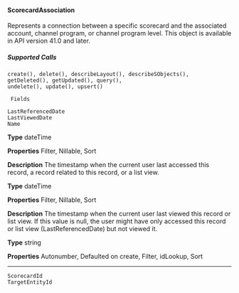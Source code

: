 #### ScorecardAssociation

Represents a connection between a specific scorecard and the associated account, channel program, or channel program level. This
object is available in API version 41.0 and later.

##### Supported Calls
```
create(), delete(), describeLayout(), describeSObjects(), getDeleted(), getUpdated(), query(),
undelete(), update(), upsert()

 Fields

```
```
LastReferencedDate
LastViewedDate
Name

```

**Type**
dateTime

**Properties**
Filter, Nillable, Sort

**Description**
The timestamp when the current user last accessed this record, a record related to this record,
or a list view.

**Type**
dateTime

**Properties**
Filter, Nillable, Sort

**Description**
The timestamp when the current user last viewed this record or list view. If this value is null,
the user might have only accessed this record or list view (LastReferencedDate) but
not viewed it.

**Type**
string

**Properties**
Autonumber, Defaulted on create, Filter, idLookup, Sort


-----

```
ScorecardId
TargetEntityId

